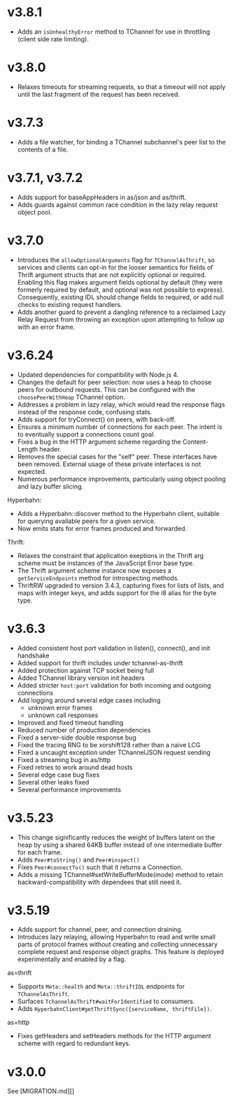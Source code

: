 # v3.8.1

- Adds an `isUnhealthyError` method to TChannel for use in throttling (client
  side rate limiting).

# v3.8.0

- Relaxes timeouts for streaming requests, so that a timeout will not apply
  until the last fragment of the request has been received.

# v3.7.3

- Adds a file watcher, for binding a TChannel subchannel's peer list to the
  contents of a file.

# v3.7.1, v3.7.2

- Adds support for baseAppHeaders in as/json and as/thrift.
- Adds guards against common race condition in the lazy relay request object pool.

# v3.7.0

- Introduces the `allowOptionalArguments` flag for `TChannelAsThrift`, so
  services and clients can opt-in for the looser semantics for fields of Thrift
  argument structs that are not explicitly optional or required.  Enabling this
  flag makes argument fields optional by default (they were formerly required
  by default, and optional was not possible to express).  Consequently,
  existing IDL should change fields to required, or add null checks to existing
  request handlers.
- Adds another guard to prevent a dangling reference to a reclaimed Lazy Relay
  Request from throwing an exception upon attempting to follow up with an error
  frame.

# v3.6.24

- Updated dependencies for compatibility with Node.js 4.
- Changes the default for peer selection: now uses a heap to choose peers for
  outbound requests. This can be configured with the `choosePeerWithHeap`
  TChannel option.
- Addresses a problem in lazy relay, which would read the response flags
  instead of the response code, confusing stats.
- Adds support for tryConnect() on peers, with back-off.
- Ensures a minimum number of connections for each peer. The intent is to
  eventually support a connections count goal.
- Fixes a bug in the HTTP argument scheme regarding the Content-Length header.
- Removes the special cases for the "self" peer. These interfaces have been
  removed. External usage of these private interfaces is not expected.
- Numerous performance improvements, particularly using object pooling and lazy
  buffer slicing.

Hyperbahn:

- Adds a Hyperbahn::discover method to the Hyperbahn client, suitable for
  querying available peers for a given service.
- Now emits stats for error frames produced and forwarded.

Thrift:

- Relaxes the constraint that application exeptions in the Thrift arg scheme
  must be instances of the JavaScript Error base type.
- The Thrift argument scheme instance now exposes a `getServiceEndpoints`
  method for introspecting methods.
- ThriftRW upgraded to version 3.4.3, capturing fixes for lists of lists, and
  maps with integer keys, and adds support for the i8 alias for the byte type.

# v3.6.3

- Added consistent host port validation in listen(), connect(), and init
  handshake
- Added support for thrift includes under tchannel-as-thrift
- Added protection against TCP socket being full
- Added TChannel library version init headers
- Added stricter `host:port` validation for both incoming and outgoing
  connections
- Add logging around several edge cases including
  - unknown error frames
  - unknown call responses
- Improved and fixed timeout handling
- Reduced number of production dependencies
- Fixed a server-side double response bug
- Fixed the tracing RNG to be xorshift128 rather than a naive LCG
- Fixed a uncaught exception under TChannelJSON request sending
- Fixed a streaming bug in as/http
- Fixed retries to work around dead hosts
- Several edge case bug fixes
- Several other leaks fixed
- Several performance improvements

# v3.5.23

- This change significantly reduces the weight of buffers latent on the heap by
  using a shared 64KB buffer instead of one intermediate buffer for each frame.
- Adds `Peer#toString()` and `Peer#inspect()`
- Fixes `Peer#connectTo()` such that it returns a Connection.
- Adds a missing TChannel#setWriteBufferMode(mode) method to retain
  backward-compatibility with dependees that still need it.

# v3.5.19

- Adds support for channel, peer, and connection draining.
- Introduces lazy relaying, allowing Hyperbahn to read and write small parts of
  protocol frames without creating and collecting unnecessary complete request
  and response object graphs. This feature is deployed experimentally and
  enabled by a flag.

as=thrift

- Supports `Meta::health` and `Meta::thriftIDL` endpoints for
  `TChannelAsThrift`.
- Surfaces `TchannelAsThrift#waitForIdentified` to consumers.
- Adds `HyperbahnClient#getThriftSync({serviceName, thriftFile})`.

as=http

- Fixes getHeaders and setHeaders methods for the HTTP argument scheme with
  regard to redundant keys.

# v3.0.0

See [MIGRATION.md][]
